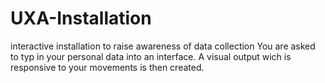 # UXA-Installation
interactive installation to raise awareness of data collection
You are asked to typ in your personal data into an interface. A visual output wich is responsive to your movements is then created. 
